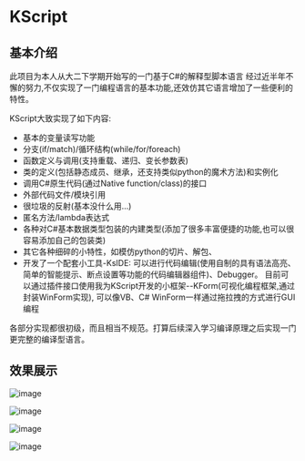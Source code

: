# KScript

## 基本介绍
此项目为本人从大二下学期开始写的一门基于C#的解释型脚本语言
经过近半年不懈的努力,不仅实现了一门编程语言的基本功能,还效仿其它语言增加了一些便利的特性。

KScript大致实现了如下内容:
* 基本的变量读写功能
* 分支(if/match)/循环结构(while/for/foreach)
* 函数定义与调用(支持重载、递归、变长参数表)
* 类的定义(包括静态成员、继承，还支持类似python的魔术方法)和实例化
* 调用C#原生代码(通过Native function/class)的接口
* 外部代码文件/模块引用
* 很垃圾的反射(基本没什么用...)
* 匿名方法/lambda表达式
* 各种对C#基本数据类型包装的内建类型(添加了很多丰富便捷的功能,也可以很容易添加自己的包装类)
* 其它各种细碎的小特性，如模仿python的切片、解包、
* 开发了一个配套小工具-KsIDE:
可以进行代码编辑(使用自制的具有语法高亮、简单的智能提示、断点设置等功能的代码编辑器组件)、Debugger。
目前可以通过插件接口使用我为KScript开发的小框架--KForm(可视化编程框架,通过封装WinForm实现),
可以像VB、C# WinForm一样通过拖拉拽的方式进行GUI编程

各部分实现都很初级，而且相当不规范。打算后续深入学习编译原理之后实现一门更完整的编译型语言。

## 效果展示
![image](https://user-images.githubusercontent.com/21328219/176927391-01e6f707-97e0-4039-bd72-aab44bf3f56b.png)

![image](https://user-images.githubusercontent.com/21328219/176927570-51ac50f2-7b39-471a-94e3-813fbf9a1e03.png)

![image](https://user-images.githubusercontent.com/21328219/176927798-15bbca81-87f0-4535-bdcf-e809ec0f86ee.png)

![image](https://user-images.githubusercontent.com/21328219/176928015-0e01ae65-99f5-4c02-bd21-919764308812.png)
